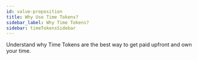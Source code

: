 ```yaml
---
id: value-proposition
title: Why Use Time Tokens?
sidebar_label: Why Time Tokens?
sidebar: timeTokensSidebar
---
```


Understand why Time Tokens are the best way to get paid upfront and own your time.
